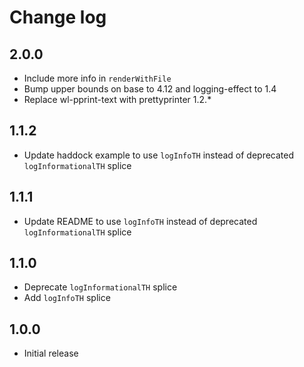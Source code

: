 # Change log

## 2.0.0

* Include more info in `renderWithFile`
* Bump upper bounds on base to 4.12 and logging-effect to 1.4
* Replace wl-pprint-text with prettyprinter 1.2.*

## 1.1.2

* Update haddock example to use `logInfoTH` instead of deprecated `logInformationalTH` splice

## 1.1.1

* Update README to use `logInfoTH` instead of deprecated `logInformationalTH` splice

## 1.1.0

* Deprecate `logInformationalTH` splice
* Add `logInfoTH` splice

## 1.0.0

* Initial release
